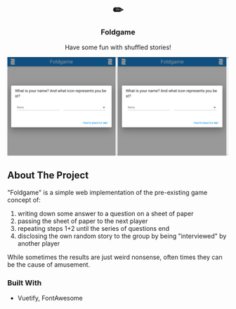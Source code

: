<div align="center">
  <h1 href="https://github.com/joshmue/foldgame">
    ✏
  </h1>
  <h3 align="center">Foldgame</h3>
  <p align="center">
    Have some fun with shuffled stories!
  </p>
</div>

![Kind of looks like this](./imgs/peek.gif)

## About The Project

"Foldgame" is a simple web implementation of the pre-existing game concept of:

1. writing down some answer to a question on a sheet of paper
2. passing the sheet of paper to the next player
3. repeating steps 1+2 until the series of questions end
4. disclosing the own random story to the group by being "interviewed" by another player

While sometimes the results are just weird nonsense, often times they can be
the cause of amusement.

### Built With

* Vuetify, FontAwesome
